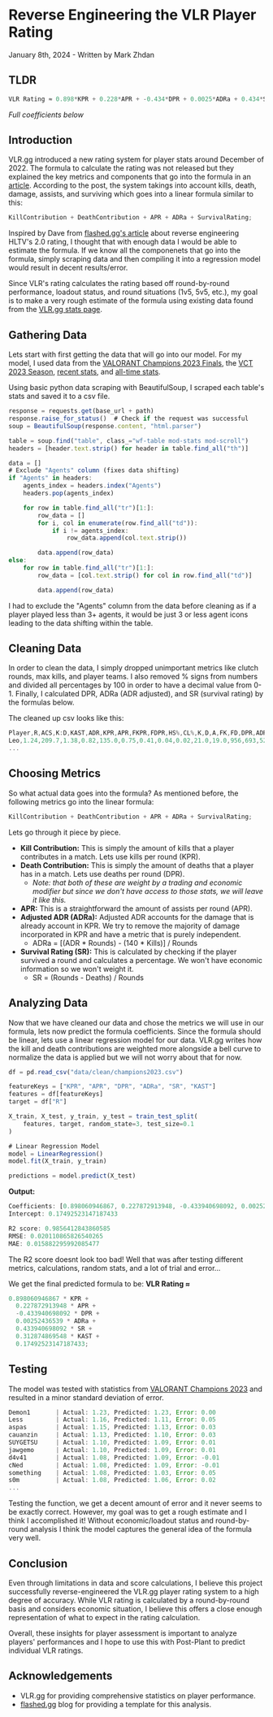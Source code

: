 # Reverse Engineering the VLR Player Rating

January 8th, 2024 - Written by Mark Zhdan

## TLDR

```javascript
VLR Rating ≈ 0.898*KPR + 0.228*APR + -0.434*DPR + 0.0025*ADRa + 0.434*SR + 0.313*KAST + 0.175
```

_Full coefficients below_

## Introduction

VLR.gg introduced a new rating system for player stats around December of 2022. The formula to calculate the rating was not released but they explained the key metrics and components that go into the formula in an [article](https://www.vlr.gg/160667/vlr-gg-player-rating-explained). According to the post, the system takings into account kills, death, damage, assists, and surviving which goes into a linear formula similar to this:

```javascript
KillContribution + DeathContribution + APR + ADRa + SurvivalRating;
```

Inspired by Dave from [flashed.gg's article](https://flashed.gg/posts/reverse-engineering-hltv-rating/) about reverse engineering HLTV's 2.0 rating, I thought that with enough data I would be able to estimate the formula. If we know all the componenets that go into the formula, simply scraping data and then compiling it into a regression model would result in decent results/error.

Since VLR's rating calculates the rating based off round-by-round performance, loadout status, and round situations (1v5, 5v5, etc.), my goal is to make a very rough estimate of the formula using existing data found from the [VLR.gg stats page](https://www.vlr.gg/stats).

## Gathering Data

Lets start with first getting the data that will go into our model. For my model, I used data from the [VALORANT Champions 2023 Finals](https://www.vlr.gg/stats/?event_group_id=all&event_id=1657&series_id=all&region=all&country=all&min_rounds=200&min_rating=1550&agent=all&map_id=all&timespan=all), the [VCT 2023 Season](https://www.vlr.gg/stats/?event_group_id=45&event_id=all&region=all&country=all&min_rounds=400&min_rating=1550&agent=all&map_id=all&timespan=all), [recent stats](https://www.vlr.gg/stats), and [all-time stats](https://www.vlr.gg/stats/?event_group_id=all&event_id=all&region=all&country=all&min_rounds=1000&min_rating=1550&agent=all&map_id=all&timespan=all).

Using basic python data scraping with BeautifulSoup, I scraped each table's stats and saved it to a csv file.

```javascript
response = requests.get(base_url + path)
response.raise_for_status()  # Check if the request was successful
soup = BeautifulSoup(response.content, "html.parser")

table = soup.find("table", class_="wf-table mod-stats mod-scroll")
headers = [header.text.strip() for header in table.find_all("th")]

data = []
# Exclude "Agents" column (fixes data shifting)
if "Agents" in headers:
    agents_index = headers.index("Agents")
    headers.pop(agents_index)

    for row in table.find_all("tr")[1:]:
        row_data = []
        for i, col in enumerate(row.find_all("td")):
            if i != agents_index:
                row_data.append(col.text.strip())

        data.append(row_data)
else:
    for row in table.find_all("tr")[1:]:
        row_data = [col.text.strip() for col in row.find_all("td")]

        data.append(row_data)
```

I had to exclude the "Agents" column from the data before cleaning as if a player played less than 3+ agents, it would be just 3 or less agent icons leading to the data shifting within the table.

## Cleaning Data

In order to clean the data, I simply dropped unimportant metrics like clutch rounds, max kills, and player teams. I also removed % signs from numbers and divided all percentages by 100 in order to have a decimal value from 0-1. Finally, I calculated DPR, ADRa (ADR adjusted), and SR (survival rating) by the formulas below.

The cleaned up csv looks like this:

```javascript
Player,R,ACS,K:D,KAST,ADR,KPR,APR,FKPR,FDPR,HS%,CL%,K,D,A,FK,FD,DPR,ADRa,SR
Leo,1.24,209.7,1.38,0.82,135.0,0.75,0.41,0.04,0.02,21.0,19.0,956,693,522,57,30,0.541,30.438,0.459
...
```

## Choosing Metrics

So what actual data goes into the formula? As mentioned before, the following metrics go into the linear formula:

```javascript
KillContribution + DeathContribution + APR + ADRa + SurvivalRating;
```

Lets go through it piece by piece.

- **Kill Contribution:** This is simply the amount of kills that a player contributes in a match. Lets use kills per round (KPR).
- **Death Contribution:** This is simply the amount of deaths that a player has in a match. Lets use deaths per round (DPR).
  - _Note: that both of these are weight by a trading and economic modifier but since we don't have access to those stats, we will leave it like this._
- **APR:** This is a straightforward the amount of assists per round (APR).
- **Adjusted ADR (ADRa):** Adjusted ADR accounts for the damage that is already account in KPR. We try to remove the majority of damage incorporated in KPR and have a metric that is purely independent.
  - ADRa = [(ADR * Rounds) - (140 * Kills)] / Rounds
- **Survival Rating (SR):** This is calculated by checking if the player survived a round and calculates a percentage. We won't have economic information so we won't weight it.
  - SR = (Rounds - Deaths) / Rounds

## Analyzing Data

Now that we have cleaned our data and chose the metrics we will use in our formula, lets now predict the formula coefficients. Since the formula should be linear, lets use a linear regression model for our data. VLR.gg writes how the kill and death contributions are weighted more alongside a bell curve to normalize the data is applied but we will not worry about that for now.

```javascript
df = pd.read_csv("data/clean/champions2023.csv")

featureKeys = ["KPR", "APR", "DPR", "ADRa", "SR", "KAST"]
features = df[featureKeys]
target = df["R"]

X_train, X_test, y_train, y_test = train_test_split(
    features, target, random_state=3, test_size=0.1
)

# Linear Regression Model
model = LinearRegression()
model.fit(X_train, y_train)

predictions = model.predict(X_test)
```

**Output:**

```javascript
Coefficients: [0.898060946867, 0.227872913948, -0.433940698092, 0.002524365390, 0.433940698092, 0.312874869548]
Intercept: 0.17492523147187433

R2 score: 0.9856412843860585
RMSE: 0.020110865826540265
MAE: 0.015882295992085477
```

The R2 score doesnt look too bad! Well that was after testing different metrics, calculations, random stats, and a lot of trial and error...

We get the final predicted formula to be:
**VLR Rating ≈**

```javascript
0.898060946867 * KPR +
  0.227872913948 * APR +
  -0.433940698092 * DPR +
  0.00252436539 * ADRa +
  0.433940698092 * SR +
  0.312874869548 * KAST +
  0.17492523147187433;
```

## Testing

The model was tested with statistics from [VALORANT Champions 2023](https://www.vlr.gg/event/stats/1657/valorant-champions-2023) and resulted in a minor standard deviation of error.

```javascript
Demon1       | Actual: 1.23, Predicted: 1.23, Error: 0.00
Less         | Actual: 1.16, Predicted: 1.11, Error: 0.05
aspas        | Actual: 1.15, Predicted: 1.13, Error: 0.03
cauanzin     | Actual: 1.13, Predicted: 1.10, Error: 0.03
SUYGETSU     | Actual: 1.10, Predicted: 1.09, Error: 0.01
jawgemo      | Actual: 1.10, Predicted: 1.09, Error: 0.01
d4v41        | Actual: 1.08, Predicted: 1.09, Error: -0.01
cNed         | Actual: 1.08, Predicted: 1.09, Error: -0.01
something    | Actual: 1.08, Predicted: 1.03, Error: 0.05
s0m          | Actual: 1.08, Predicted: 1.06, Error: 0.02
...
```

Testing the function, we get a decent amount of error and it never seems to be exactly correct. However, my goal was to get a rough estimate and I think I accomplished it! Without economic/loadout status and round-by-round analysis I think the model captures the general idea of the formula very well.

## Conclusion

Even through limitations in data and score calculations, I believe this project successfully reverse-engineered the VLR.gg player rating system to a high degree of accuracy. While VLR rating is calculated by a round-by-round basis and considers economic situation, I believe this offers a close enough representation of what to expect in the rating calculation.

Overall, these insights for player assessment is important to analyze players' performances and I hope to use this with Post-Plant to predict individual VLR ratings.

## Acknowledgements

- VLR.gg for providing comprehensive statistics on player performance.
- [flashed.gg](https://flashed.gg/posts/reverse-engineering-hltv-rating/) blog for providing a template for this analysis.

